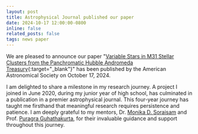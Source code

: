 ```yaml
---
layout: post
title: Astrophysical Journal published our paper
date: 2024-10-17 12:00:00-0800
inline: false
related_posts: false
tags: news paper
---
```


We are pleased to announce our paper "[Variable Stars in M31 Stellar Clusters from the Panchromatic Hubble Andromeda Treasury](https://iopscience.iop.org/article/10.3847/1538-4357/ad6eff/meta){:target="_blank"}" has been published by the American Astronomical Society on October 17, 2024.

I am delighted to share a milestone in my research journey. A project I joined in June 2020, during my junior year of high school, has culminated in a publication in a premier astrophysical journal. This four-year journey has taught me firsthand that meaningful research requires persistence and patience. I am deeply grateful to my mentors, Dr. [Monika D. Soraisam](https://inspirehep.net/authors/1915247) and Prof. [Puragra Guhathakurta](https://www.astro.ucsc.edu/faculty/index.php?uid=pguhatha), for their invaluable guidance and support throughout this journey.
